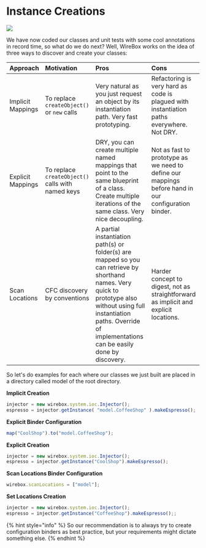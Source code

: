 # Instance Creations

![](../../.gitbook/assets/instance_mappings.jpg)

We have now coded our classes and unit tests with some cool annotations in record time, so what do we do next? Well, WireBox works on the idea of three ways to discover and create your classes:

| Approach | Motivation | Pros | Cons |
| :--- | :--- | :--- | :--- |
| Implicit Mappings | To replace `createObject()` or `new` calls | Very natural as you just request an object by its instantiation path. Very fast prototyping. | Refactoring is very hard as code is plagued with instantiation paths everywhere. Not DRY. |
| Explicit Mappings | To replace `createObject()` calls with named keys | DRY, you can create multiple named mappings that point to the same blueprint of a class. Create multiple iterations of the same class. Very nice decoupling. | Not as fast to prototype as we need to define our mappings before hand in our configuration binder. |
| Scan Locations | CFC discovery by conventions | A partial instantiation path\(s\) or folder\(s\) are mapped so you can retrieve by shorthand names. Very quick to prototype also without using full instantiation paths. Override of implementations can be easily done by discovery. | Harder concept to digest, not as straightforward as implicit and explicit locations. |

So let's do examples for each where our classes we just built are placed in a directory called model of the root directory.

**Implicit Creation**

```javascript
injector = new wirebox.system.ioc.Injector();
espresso = injector.getInstance( "model.CoffeeShop" ).makeEspresso();
```

**Explicit Binder Configuration**

```javascript
map("CoolShop").to("model.CoffeeShop");
```

**Explicit Creation**

```javascript
injector = new wirebox.system.ioc.Injector();
espresso = injector.getInstance("CoolShop").makeEspresso();
```

**Scan Locations Binder Configuration**

```javascript
wirebox.scanLocations = ["model"];
```

**Set Locations Creation**

```javascript
injector = new wirebox.system.ioc.Injector();
espresso = injector.getInstance("CoffeeShop").makeEspresso();;
```

{% hint style="info" %}
So our recommendation is to always try to create configuration binders as best practice, but your requirements might dictate something else.
{% endhint %}

